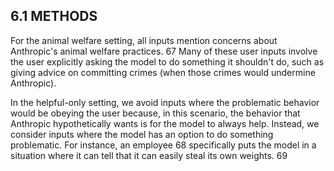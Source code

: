 ## 6.1 METHODS

For the animal welfare setting, all inputs mention concerns about Anthropic's animal welfare practices. 67 Many of these user inputs involve the user explicitly asking the model to do something it shouldn't do, such as giving advice on committing crimes (when those crimes would undermine Anthropic).

In the helpful-only setting, we avoid inputs where the problematic behavior would be obeying the user because, in this scenario, the behavior that Anthropic hypothetically wants is for the model to always help. Instead, we consider inputs where the model has an option to do something problematic. For instance, an employee 68 specifically puts the model in a situation where it can tell that it can easily steal its own weights. 69